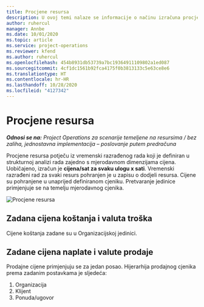 ```yaml
---
title: Procjene resursa
description: U ovoj temi nalaze se informacije o načinu izračuna procjena resursa u aplikaciji Project Operations.
author: ruhercul
manager: Annbe
ms.date: 10/01/2020
ms.topic: article
ms.service: project-operations
ms.reviewer: kfend
ms.author: ruhercul
ms.openlocfilehash: 454b8931db53739a7bc19364911109802a1ed087
ms.sourcegitcommit: 4cf1dc1561b92fca4175f0b3813133c5e63ce8e6
ms.translationtype: HT
ms.contentlocale: hr-HR
ms.lasthandoff: 10/28/2020
ms.locfileid: "4127342"
---
```

# <a name="resource-estimates"></a>Procjene resursa

_**Odnosi se na:** Project Operations za scenarije temeljene na resursima / bez zaliha, jednostavna implementacija – poslovanje putem predračuna_

Procjene resursa potječu iz vremenski razrađenog rada koji je definiran u strukturnoj analizi rada zajedno s mjerodavnom dimenzijama cijena. Uobičajeno, izračun je **cijena/sat za svaku ulogu x sati**. Vremenski razrađeni rad za svaki resurs pohranjen je u zapisu o dodjeli resursa. Cijene su pohranjene u unaprijed definiranom cjeniku. Pretvaranje jedinice primjenjuje se na temelju mjerodavnog cjenika.

![Procjene resursa](./media/navigation12.png)

## <a name="default-cost-price-and-cost-currency"></a>Zadana cijena koštanja i valuta troška

Cijene koštanja zadane su u Organizacijskoj jedinici.

## <a name="default-bill-rate-and-sales-currency"></a>Zadane cijena naplate i valute prodaje

Prodajne cijene primjenjuju se za jedan posao. Hijerarhija prodajnog cjenika prema zadanim postavkama je sljedeća:

1. Organizacija
2. Klijent
3. Ponuda/ugovor
